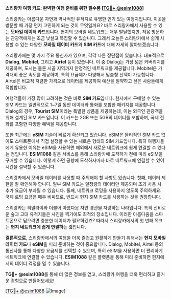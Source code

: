 **스리랑카 여행 카드: 완벽한 여행 준비를 위한 필수품 [[TG💪+ @esim1088](https://t.me/s/esim1088)]**

스리랑카는 아름다운 자연과 역사적인 유적지로 유명한 인기 있는 여행지입니다. 이곳을 방문할 때 가장 먼저 고민하게 되는 것이 무엇일까요? 바로 스리랑카에서 사용할 수 있는 **모바일 데이터 카드**입니다. 현지의 모바일 네트워크는 매우 발달했지만, 처음 방문하는 관광객에게는 조금 낯설고 복잡할 수 있습니다. 그래서 오늘은 스리랑카에서 쉽게 사용할 수 있는 다양한 **모바일 데이터 카드**와 **SIM 카드**에 대해 자세히 알아보겠습니다.

스리랑카에는 몇 가지 주요 통신사가 있으며, 각각 다른 장단점이 있습니다. 대표적으로 **Dialog**, **Mobitel**, 그리고 **Airtel** 등이 있습니다. 이 중 Dialog는 가장 넓은 커버리지를 제공하며, 도시는 물론 시골 지역까지 안정적인 네트워크를 제공합니다. Mobitel은 가격대비 좋은 속도를 제공하며, 특히 요금제가 다양해서 맞춤형 선택이 가능합니다. Airtel은 비교적 저렴한 가격으로 데이터를 제공하여 예산을 절약하고 싶은 사람들에게 적합합니다.

여행객들이 가장 많이 고려하는 것은 바로 **SIM 카드**입니다. 현지에서 구매할 수 있는 SIM 카드는 일반적으로 1~7일 동안 데이터와 통화를 포함한 패키지를 제공합니다. Dialog의 경우, **Tourist SIM**이라는 특별한 상품을 제공하는데, 이는 외국인 관광객을 위해 설계된 SIM 카드입니다. 이 카드는 2GB 또는 5GB의 데이터를 포함하며, 국제 전화를 포함한 다양한 혜택을 제공합니다.

또한 최근에는 **eSIM** 기술이 빠르게 확산되고 있습니다. eSIM은 물리적인 SIM 카드 없이도 스마트폰에서 직접 설정할 수 있는 새로운 형태의 SIM 카드입니다. 특히 여행자들에게 유용한 이유는 eSIM을 사용하면 해외에서 새로운 네트워크에 쉽게 연결할 수 있다는 점입니다. **ESIM1088** 같은 서비스를 통해 스리랑카에 도착하기 전에 미리 eSIM을 구매할 수 있습니다. 이렇게 하면 공항에 도착하자마자 바로 네트워크에 연결할 수 있어 시간을 절약할 수 있습니다.

스리랑카에서 모바일 데이터를 사용할 때 주의해야 할 사항도 있습니다. 첫째, 데이터 제한을 잘 확인해야 합니다. 일부 SIM 카드는 일정량의 데이터만 제공되며 초과 사용 시 추가 요금이 부과될 수 있습니다. 둘째, 네트워크 로밍을 사용하지 않도록 주의하세요. 국제 로밍 요금은 매우 비싸므로, 반드시 현지 SIM 카드를 사용하는 것을 권장합니다.

스리랑카는 히말라야와 더불어 아름다운 자연 경관을 자랑하는 나라입니다. 특히 신비로운 숲과 고대 유적지들은 사진을 찍기에도 최적의 장소입니다. 이러한 아름다움을 스마트폰으로 담으려면 충분한 데이터가 필요하겠죠? 따라서 스리랑카에서의 첫 번째 목표는 **현지 네트워크에 쉽게 연결하는 것**입니다.

**결론적으로**, 스리랑카에서의 여행을 더욱 즐겁고 원활하게 만들기 위해서는 **현지 모바일 데이터 카드**나 **eSIM**을 미리 준비하는 것이 중요합니다. Dialog, Mobitel, Airtel 등의 통신사를 통해 다양한 요금제를 선택할 수 있으며, 특히 eSIM을 사용하면 더 편리하게 네트워크에 연결할 수 있습니다. **ESIM1088** 같은 플랫폼을 통해 미리 준비하면 현지에서의 데이터 걱정을 덜 수 있습니다.

**TG💪+ @esim1088**를 통해 더 많은 정보를 얻고, 스리랑카 여행을 더욱 편리하고 즐거운 경험으로 만들어보세요! 

[[TG💪+ @esim1088](https://t.me/s/esim1088) ![Image](https://i.postimg.cc/Y0z9fWf4/image.png)]